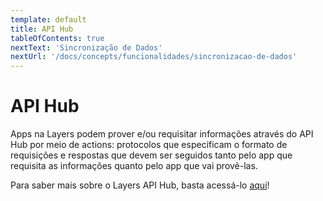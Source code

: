 ```yaml
---
template: default
title: API Hub
tableOfContents: true
nextText: 'Sincronização de Dados'
nextUrl: '/docs/concepts/funcionalidades/sincronizacao-de-dados'
---
```


# API Hub

Apps na Layers podem prover e/ou requisitar informações através do API Hub por meio de actions: protocolos que especificam o formato de requisições e respostas que devem ser seguidos tanto pelo app que requisita as informações quanto pelo app que vai provê-las.


Para saber mais sobre o Layers API Hub, basta acessá-lo [aqui](/docs/api/apihub)! 

<!-- colocar cards de cada uma das actions disponíveis? -->